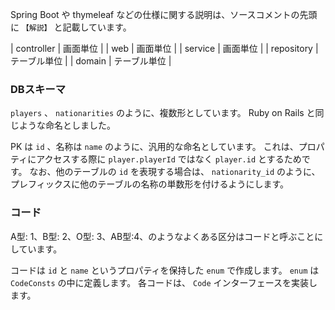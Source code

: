 

Spring Boot や thymeleaf などの仕様に関する説明は、ソースコメントの先頭に `【解説】` と記載しています。



| controller | 画面単位 |
| web        | 画面単位 |
| service    | 画面単位 |
| repository | テーブル単位 |
| domain     | テーブル単位 |






### DBスキーマ

`players` 、 `nationarities` のように、複数形としています。
Ruby on Rails と同じような命名としました。

PK は `id` 、名称は `name` のように、汎用的な命名としています。
これは、プロパティにアクセスする際に `player.playerId` ではなく `player.id` とするためです。
なお、他のテーブルの `id` を表現する場合は、 `nationarity_id` のように、プレフィックスに他のテーブルの名称の単数形を付けるようにします。



### コード

A型: 1、B型: 2、O型: 3、AB型:4、のようなよくある区分はコードと呼ぶことにしています。

コードは `id` と `name` というプロパティを保持した `enum` で作成します。
`enum` は `CodeConsts` の中に定義します。
各コードは、 `Code` インターフェースを実装します。



